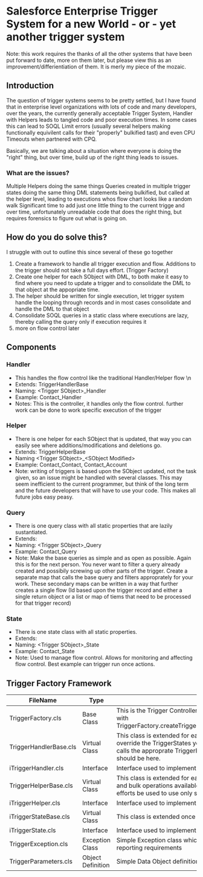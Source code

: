 # Salesforce Enterprise Trigger System for a new World - or - yet another trigger system
Note: this work requires the thanks of all the other systems that have been put forward to date, more on them later, but please view this as an improvement/differientiation of them.  It is merly my piece of the mozaic.

## Introduction
The question of trigger systems seems to be pretty settled, but I have found that in enterprise level organizations with lots of code and many developers, over the years, the currently generally acceptable Trigger System, Handler with Helpers leads to tangled code and poor execution times.  In some cases this can lead to SOQL Limit errors (usually several helpers making functionally equivilent calls for their "properly" bulkified tast) and even CPU Timeouts when partnered with CPQ.

Basically, we are talking about a situation where everyone is doing the "right" thing, but over time, build up of the right thing leads to issues.

### What are the issues?
Multiple Helpers doing the same things
Queries created in multiple trigger states doing the same thing
DML statements being bulkified, but called at the helper level, leading to executions whos flow chart looks like a random walk
Significant time to add just one little thing to the current trigge
and over time, unfortunately unreadable code that does the right thing, but requires forensics to figure out what is going on.


## How do you do solve this? 
I struggle with out to outline this since several of these go together
1. Create a framework to handle all trigger execution and flow. Additions to the trigger should not take a full days effort. (Trigger Factory)
2. Create one helper for each SObject with DML, to both make it easy to find where you need to update a trigger and to consolidate the DML to that object at the appopriate time.
3. The helper should be written for single execution, let trigger system handle the looping through records and in most cases consolidate and handle the DML to that object
4. Consolidate SOQL queries in a static class where executions are lazy, thereby calling the query only if execution requires it
5. more on flow control later

## Components
 
### Handler
- This handles the flow control like the traditional Handler/Helper flow \n
- Extends: TriggerHandlerBase
- Naming: \<Trigger SObject\>_Handler
- Example: Contact_Handler
- Notes: This is the controller, it handles only the flow control.  further work can be done to work specific execution of the trigger
  
### Helper
- There is one helper for each SObject that is updated, that way you can easily see where additions/modifications and deletions go.
- Extends: TriggerHelperBase
- Naming \<Trigger SObject\>_\<SObject Modified\>
- Example: Contact_Contact, Contact_Account
- Note: writing of triggers is based upon the SObject updated, not the task given, so an issue might be handled with several classes. This may seem inefficient to the current programmer, but think of the long term and the future developers that will have to use your code.  This makes all future jobs easy peasy.
  
### Query
- There is one query class with all static properties that are lazily sustantiated.
- Extends:
- Naming: \<Trigger SObject\>_Query
- Example: Contact_Query
- Note: Make the base queries as simple and as open as possible.  Again this is for the next person.  You never want to filter a query already created and possibily screwing up other parts of the trigger.  Create a separate map that calls the base query and filters approprately for your work.  These secondary maps can be written in a way that further creates a single flow (Id based upon the trigger record and either a single return object or a list or map of tiems that need to be processed for that trigger record)

### State
- There is one state class with all static properties.
- Extends:
- Naming: \<Trigger SObject\>_State
- Example: Contact_State
- Note: Used to manage flow control.  Allows for monitoring and affecting flow control.  Best example can trigger run once actions.


## Trigger Factory Framework

| FileName | Type | Notes |
| ------------- | ------------- | ------------- |
| TriggerFactory.cls | Base Class | This is the Trigger Controller executed in the appropriate Trigger with TriggerFactory.createTriggerHandler(\<SOBJECT\>.getSObjectType); |
| TriggerHandlerBase.cls | Virtual Class | This class is extended for each of the handlers.  You only need to override the TriggerStates you will implement. Each Trigger State calls the approprate TriggerHelpers. Note only flow control logic should be here. |
| iTriggerHandler.cls | Interface | Interface used to implement virtual structure of Handlers |
| TriggerHelperBase.cls | Virtual Class | This class is extended for each helper class. Note singlethreaded and bulk operations available for each Trigger States.  I suggest all efforts be used to use only single threaded methods. |
| iTriggerHelper.cls | Interface | Interface used to implement virtual structure of Helpers |
| iTriggerStateBase.cls | Virtual Class | This class is extended once for each class to facilitate flow control |
| iTriggerState.cls | Interface | Interface used to implement virtual structure of TriggerState |
| TriggerException.cls | Exception Class | Simple Exception class which could be built out to individual reporting requirements |
| TriggerParameters.cls | Object Definition | Simple Data Object definition for Virtual Structure |
